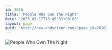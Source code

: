 ```yaml
---
id: 2616
title: 'People Who Own The Night'
date: '2023-03-17T13:45:31+00:00'
layout: page
guid: 'http://new.andydixon.com/?page_id=2616'
---
```


![People Who Own The Night](https://i0.wp.com/assets.g8x2.ldn.idrivee2-23.com/posters/People%20Who%20Own%20The%20Night%2001.jpg?w=1200&ssl=1 "People Who Own The Night")